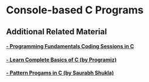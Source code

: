 # Console-based C Programs

## Additional Related Material
#### [- Programming Fundamentals Coding Sessions in C](https://github.com/HypertextAssassin0273/Programming_Fundamentals_in_C)
#### [- Learn Complete Basics of C (by Programiz)](https://www.programiz.com/c-programming)
#### [- Pattern Progams in C (by Saurabh Shukla)](https://www.youtube.com/playlist?list=PL7ersPsTyYt2prN058WfA_j3ElgwD1bht)
